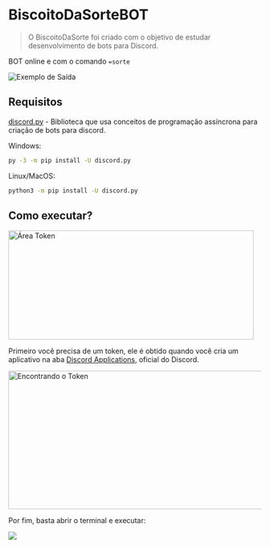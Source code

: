# BiscoitoDaSorteBOT
> O BiscoitoDaSorte foi criado com o objetivo de estudar desenvolvimento de bots para Discord.

BOT online e com o comando `=sorte`

<img src="https://i.ibb.co/zs3Kz7r/img-git1.png" alt="Exemplo de Saída">

## Requisitos
[discord.py](https://pypi.org/project/discord.py) -  Biblioteca que usa conceitos de programação assíncrona para criação de bots para discord.

Windows:
```sh
py -3 -m pip install -U discord.py
```
Linux/MacOS:
```sh
python3 -m pip install -U discord.py
```

## Como executar?
<img src="https://i.ibb.co/YtN35QS/img-git2.png" width="488" height="216.34" alt="Área Token">

Primeiro você precisa de um token, ele é obtido quando você cria um aplicativo na aba [Discord Applications](https://discord.com/developers/applications), oficial do Discord.

<img src="https://i.ibb.co/djj9VT7/img-git3.png" width="750" height="275" alt="Encontrando o Token">

Por fim, basta abrir o terminal e executar:

<img src="https://i.ibb.co/FBGQWbr/img-git4.png">
